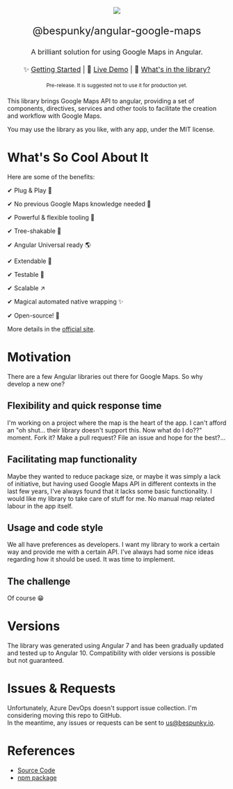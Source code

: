 <p align="center">
    <img src="https://dev.azure.com/BeSpunky/bebdc696-fbbf-4816-9247-9d1311da59bc/_apis/git/repositories/7dc3a677-7580-42a8-b49f-b4d614beaf97/items?path=%2Fprojects%2Fdemo%2Fsrc%2Fassets%2Flogo%400.75x.png&versionDescriptor%5BversionOptions%5D=0&versionDescriptor%5BversionType%5D=0&versionDescriptor%5Bversion%5D=master&resolveLfs=true&%24format=octetStream&api-version=5.0"/>
</p>

<p align="center" style="font-size: x-large">@bespunky/angular-google-maps</p>
<p align="center" style="font-size: medium">A brilliant solution for using Google Maps in Angular.</p>

<p align="center" style="font-size: medium; margin: 20px auto">
    ✨ <a href="https://dev.azure.com/BeSpunky/Libraries/_wiki/wikis/angular-google-maps/196/Home">Getting Started</a> |
    🙌 <a href="https://bs-angular-ggl-maps-demo.web.app">Live Demo</a> |
    🎁 <a href="https://dev.azure.com/BeSpunky/Libraries/_wiki/wikis/angular-google-maps/210/What's-Inside">What's in the library?</a>
</p>

<p align="center" style="font-size: smaller; margin: 20px auto;">Pre-release. It is suggested not to use it for production yet.</p>

This library brings Google Maps API to angular, providing a set of components, directives, services and other tools to facilitate the creation and workflow with Google Maps.

You may use the library as you like, with any app, under the MIT license.

# What's So Cool About It
Here are some of the benefits:

✔ Plug & Play 🔌

✔ No previous Google Maps knowledge needed 🤯

✔ Powerful & flexible tooling 💪

✔ Tree-shakable 🌳

✔ Angular Universal ready 🌎

✔ Extendable 🧩

✔ Testable 🧪

✔ Scalable ↗

✔ Magical automated native wrapping ✨

✔ Open-source! 🤩

More details in the [official site](https://bs-angular-ggl-maps-demo.web.app/).

# Motivation
There are a few Angular libraries out there for Google Maps. So why develop a new one?

## Flexibility and quick response time
I'm working on a project where the map is the heart of the app. I can't afford an "oh shut... their library doesn't support this. Now what do I do??" moment. Fork it? Make a pull request? File an issue and hope for the best?...

## Facilitating map functionality
Maybe they wanted to reduce package size, or maybe it was simply a lack of initiative, but having used Google Maps API in different contexts in the last few years, I've always found that it lacks some basic functionality. I would like my library to take care of stuff for me. No manual map related labour in the app itself.

## Usage and code style
We all have preferences as developers. I want my library to work a certain way and provide me with a certain API. I've always had some nice ideas regarding how it should be used. It was time to implement.

## The challenge
Of course 😁

# Versions
The library was generated using Angular 7 and has been gradually updated and tested up to Angular 10. 
Compatibility with older versions is possible but not guaranteed.

# Issues & Requests
Unfortunately, Azure DevOps doesn't support issue collection. I'm considering moving this repo to GitHub.  
In the meantime, any issues or requests can be sent to [us@bespunky.io](mailto:us@bespunky.io?subject=@bespunky/angular-google-maps).


# References
- [Source Code](https://dev.azure.com/BeSpunky/Libraries/_git/angular-google-maps)
- [npm package](https://www.npmjs.com/package/%40bespunky/angular-google-maps)
